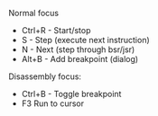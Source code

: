 Normal focus

- Ctrl+R - Start/stop
- S      - Step (execute next instruction)
- N      - Next (step through bsr/jsr)
- Alt+B  - Add breakpoint (dialog)

Disassembly focus:

- Ctrl+B - Toggle breakpoint
- F3 Run to cursor
